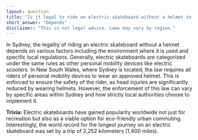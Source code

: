 ```yaml
---
layout: question
title: "Is it legal to ride an electric skateboard without a helmet in Sydney?"
short_answer: "Depends"
disclaimer: "This is not legal advice. Laws may vary by region."
---
```


In Sydney, the legality of riding an electric skateboard without a helmet depends on various factors including the environment where it is used and specific local regulations. Generally, electric skateboards are categorized under the same rules as other personal mobility devices like electric scooters. In New South Wales, where Sydney is located, the law requires all riders of personal mobility devices to wear an approved helmet. This is enforced to ensure the safety of the rider, as head injuries are significantly reduced by wearing helmets. However, the enforcement of this law can vary by specific areas within Sydney and how strictly local authorities choose to implement it.

**Trivia:** Electric skateboards have gained popularity worldwide not just for recreation but also as a viable option for eco-friendly urban commuting. Interestingly, the world record for the longest journey on an electric skateboard was set by a trip of 2,252 kilometers (1,400 miles).

